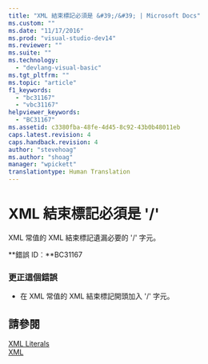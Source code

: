 ```yaml
---
title: "XML 結束標記必須是 &#39;/&#39; | Microsoft Docs"
ms.custom: ""
ms.date: "11/17/2016"
ms.prod: "visual-studio-dev14"
ms.reviewer: ""
ms.suite: ""
ms.technology: 
  - "devlang-visual-basic"
ms.tgt_pltfrm: ""
ms.topic: "article"
f1_keywords: 
  - "bc31167"
  - "vbc31167"
helpviewer_keywords: 
  - "BC31167"
ms.assetid: c3380fba-48fe-4d45-8c92-43b0b48011eb
caps.latest.revision: 4
caps.handback.revision: 4
author: "stevehoag"
ms.author: "shoag"
manager: "wpickett"
translationtype: Human Translation
---
```

# XML 結束標記必須是 &#39;/&#39;
XML 常值的 XML 結束標記遺漏必要的 '\/' 字元。  
  
 **錯誤 ID︰**BC31167  
  
### 更正這個錯誤  
  
-   在 XML 常值的 XML 結束標記開頭加入 '\/' 字元。  
  
## 請參閱  
 [XML Literals](../../visual-basic/language-reference/xml-literals/index.md)   
 [XML](../../visual-basic/programming-guide/language-features/xml/index.md)